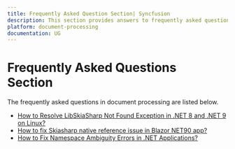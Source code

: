 ```yaml
---
title: Frequently Asked Question Section| Syncfusion
description: This section provides answers to frequently asked questions related to document processing using Syncfusion libraries.
platform: document-processing
documentation: UG
---
```


# Frequently Asked Questions Section  

The frequently asked questions in document processing are listed below.

* [How to Resolve LibSkiaSharp Not Found Exception in .NET 8 and .NET 9 on Linux?](faq/how-to-resolve-libskiasharp-not-found-exception-in-net8-and-net9-on-linux)
* [How to fix Skiasharp native reference issue in Blazor NET90 app?](faq/how-to-fix-skiasharp-native-reference-issue-in-blazor-net90-app)
* [How to Fix Namespace Ambiguity Errors in .NET Applications?](faq/Resolving-namespace-ambiguity-errors)